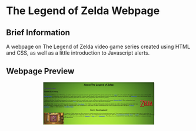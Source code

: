 # The Legend of Zelda Webpage 

## Brief Information
A webpage on The Legend of Zelda video game series created using HTML and CSS, as well as a little introduction to 
Javascript alerts.

## Webpage Preview
<p align="center"><img src="Images/Webpage_Preview.jpg" width="60%" height="60%" title="Preview of Webpage" ></p>